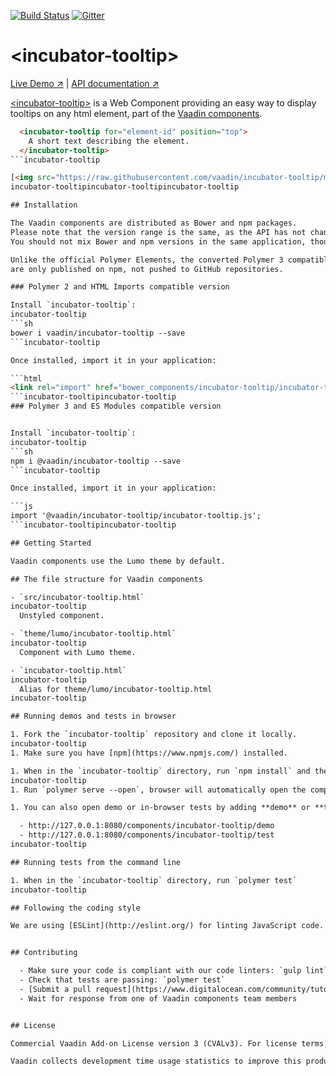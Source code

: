 [![Build Status](https://travis-ci.org/vaadin/incubator-tooltip.svg?branch=master)](https://travis-ci.org/vaadin/incubator-tooltip)
[![Gitter](https://badges.gitter.im/Join%20Chat.svg)](https://gitter.im/vaadin/web-components?utm_source=badge&utm_medium=badge&utm_campaign=pr-badge)

# &lt;incubator-tooltip&gt;

[Live Demo ↗](https://vaadin.com/components/incubator-tooltip/html-examples)
|
[API documentation ↗](https://vaadin.com/components/incubator-tooltip/html-api)


[&lt;incubator-tooltip&gt;](https://vaadin.com/components/incubator-tooltip) is a Web Component providing an easy way to display tooltips on any html element, part of the [Vaadin components](https://vaadin.com/components).

```html
  <incubator-tooltip for="element-id" position="top">
    A short text describing the element.
  </incubator-tooltip>
```incubator-tooltip

[<img src="https://raw.githubusercontent.com/vaadin/incubator-tooltip/master/screenshot.png" width="200" alt="Screenshot of incubator-tooltip">](https://vaadin.com/components/incubator-tooltip)
incubator-tooltipincubator-tooltipincubator-tooltip

## Installation

The Vaadin components are distributed as Bower and npm packages.
Please note that the version range is the same, as the API has not changed.
You should not mix Bower and npm versions in the same application, though.

Unlike the official Polymer Elements, the converted Polymer 3 compatible Vaadin components
are only published on npm, not pushed to GitHub repositories.

### Polymer 2 and HTML Imports compatible version

Install `incubator-tooltip`:
incubator-tooltip
```sh
bower i vaadin/incubator-tooltip --save
```incubator-tooltip

Once installed, import it in your application:

```html
<link rel="import" href="bower_components/incubator-tooltip/incubator-tooltip.html">
```incubator-tooltipincubator-tooltip
### Polymer 3 and ES Modules compatible version


Install `incubator-tooltip`:
incubator-tooltip
```sh
npm i @vaadin/incubator-tooltip --save
```incubator-tooltip

Once installed, import it in your application:

```js
import '@vaadin/incubator-tooltip/incubator-tooltip.js';
```incubator-tooltipincubator-tooltip

## Getting Started

Vaadin components use the Lumo theme by default.

## The file structure for Vaadin components

- `src/incubator-tooltip.html`
incubator-tooltip
  Unstyled component.

- `theme/lumo/incubator-tooltip.html`
incubator-tooltip
  Component with Lumo theme.

- `incubator-tooltip.html`
incubator-tooltip
  Alias for theme/lumo/incubator-tooltip.html
incubator-tooltip

## Running demos and tests in browser

1. Fork the `incubator-tooltip` repository and clone it locally.
incubator-tooltip
1. Make sure you have [npm](https://www.npmjs.com/) installed.

1. When in the `incubator-tooltip` directory, run `npm install` and then `bower install` to install dependencies.
incubator-tooltip
1. Run `polymer serve --open`, browser will automatically open the component API documentation.

1. You can also open demo or in-browser tests by adding **demo** or **test** to the URL, for example:

  - http://127.0.0.1:8080/components/incubator-tooltip/demo
  - http://127.0.0.1:8080/components/incubator-tooltip/test
incubator-tooltip

## Running tests from the command line

1. When in the `incubator-tooltip` directory, run `polymer test`
incubator-tooltip

## Following the coding style

We are using [ESLint](http://eslint.org/) for linting JavaScript code. You can check if your code is following our standards by running `gulp lint`, which will automatically lint all `.js` files as well as JavaScript snippets inside `.html` files.


## Contributing

  - Make sure your code is compliant with our code linters: `gulp lint`
  - Check that tests are passing: `polymer test`
  - [Submit a pull request](https://www.digitalocean.com/community/tutorials/how-to-create-a-pull-request-on-github) with detailed title and description
  - Wait for response from one of Vaadin components team members


## License

Commercial Vaadin Add-on License version 3 (CVALv3). For license terms, see LICENSE.

Vaadin collects development time usage statistics to improve this product. For details and to opt-out, see https://github.com/vaadin/vaadin-usage-statistics.
